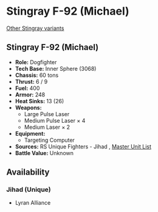 # Stingray F-92 (Michael) 

[Other Stingray variants](../stingray.md) 

## Stingray F-92 (Michael) 

- **Role:** Dogfighter 
- **Tech Base:** Inner Sphere (3068) 
- **Chassis:** 60 tons 
- **Thrust:** 6 / 9 
- **Fuel:** 400 
- **Armor:** 248 
- **Heat Sinks:** 13 (26) 
- **Weapons:** 
  - Large Pulse Laser 
  - Medium Pulse Laser × 4 
  - Medium Laser × 2 
- **Equipment:** 
  - Targeting Computer 
- **Sources:** RS Unique Fighters - Jihad , [Master Unit List](http://masterunitlist.info/Unit/Details/3072) 
- **Battle Value:** Unknown 

## Availability 

### Jihad (Unique) 

- Lyran Alliance 

